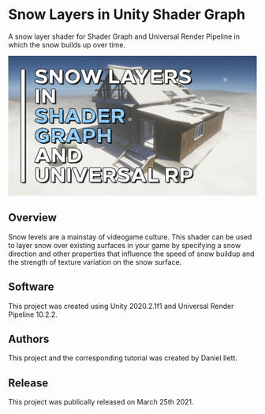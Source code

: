 # Snow Layers in Unity Shader Graph

A snow layer shader for Shader Graph and Universal Render Pipeline in which the snow builds up over time.

![Snow Layers Banner](banner.jpg)

## Overview

Snow levels are a mainstay of videogame culture. This shader can be used to layer snow over existing surfaces in your game by specifying a snow direction and other properties that influence the speed of snow buildup and the strength of texture variation on the snow surface.

## Software

This project was created using Unity 2020.2.1f1 and Universal Render Pipeline 10.2.2.

## Authors

This project and the corresponding tutorial was created by Daniel Ilett.

## Release

This project was publically released on March 25th 2021.
